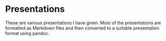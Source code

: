 # Presentations

These are various presentations I have given. Most of the presentations are formatted as Markdown files and then converted to a suitable presentation format using pandoc.
